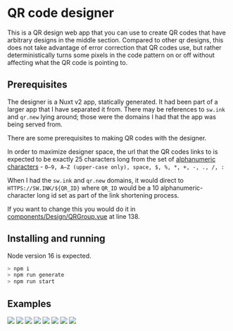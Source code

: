 # QR code designer

This is a QR design web app that you can use to create QR codes that have arbitrary designs in the middle section. Compared to other qr designs, this does not take advantage of error correction that QR codes use, but rather deterministically turns some pixels in the code pattern on or off without affecting what the QR code is pointing to.

## Prerequisites

The designer is a Nuxt v2 app, statically generated. It had been part of a larger app that I have separated it from. There may be references to `sw.ink` and `qr.new` lying around; those were the domains I had that the app was being served from.

There are some prerequisites to making QR codes with the designer.

In order to maximize designer space, the url that the QR codes links to is expected to be exactly 25 characters long from the set of [alphanumeric characters](https://en.wikipedia.org/wiki/QR_code#Design) - `0–9, A–Z (upper-case only), space, $, %, *, +, -, ., /, :`

When I had the `sw.ink` and `qr.new` domains, it would direct to `HTTPS://SW.INK/${QR_ID}` where `QR_ID` would be a 10 alphanumeric-character long id set as part of the link shortening process.

If you want to change this you would do it in [components/Design/QRGroup.vue](components/Design/QRGroup.vue) at line 138.

## Installing and running

Node version 16 is expected.

```bash
> npm i
> npm run generate
> npm run start
```

## Examples

![](static/example_designs/1.png)
![](static/example_designs/2.png)
![](static/example_designs/3.png)
![](static/example_designs/4.png)
![](static/example_designs/5.png)
![](static/example_designs/6.png)
![](static/example_designs/7.png)
![](static/example_designs/8.png)
